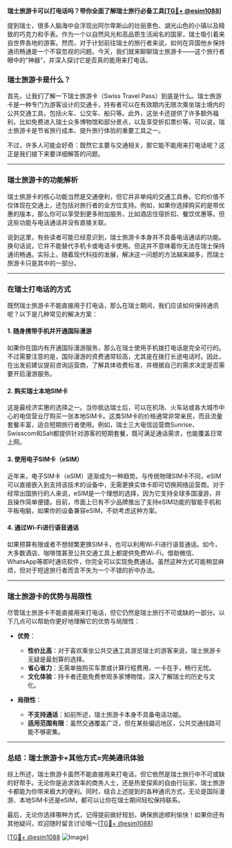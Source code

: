 **瑞士旅游卡可以打电话吗？带你全面了解瑞士旅行必备工具[[TG💪+ @esim1088](https://t.me/s/esim1088)]**

提到瑞士，很多人脑海中会浮现出阿尔卑斯山的壮丽景色、湖光山色的小镇以及精致的巧克力和手表。作为一个以自然风光和高品质生活闻名的国家，瑞士吸引着来自世界各地的游客。然而，对于计划前往瑞士的旅行者来说，如何在异国他乡保持通讯畅通是一个不容忽视的问题。今天，我们就来聊聊瑞士旅游卡——这个旅行者眼中的“神器”，并深入探讨它是否真的能用来打电话。

### 瑞士旅游卡是什么？

首先，让我们了解一下瑞士旅游卡（Swiss Travel Pass）到底是什么。瑞士旅游卡是一种专门为游客设计的交通卡，持有者可以在有效期内无限次乘坐瑞士境内的公共交通工具，包括火车、公交车、船只等。此外，这张卡还提供了许多额外福利，比如免费进入瑞士众多博物馆和部分景点，以及享受折扣票价等。可以说，瑞士旅游卡是节省旅行成本、提升旅行体验的重要工具之一。

不过，许多人可能会好奇：既然它主要与交通相关，那它能不能用来打电话呢？这正是我们接下来要详细解答的问题。

---

### 瑞士旅游卡的功能解析

瑞士旅游卡的核心功能当然是交通便利，但它并非单纯的交通工具券。它的价值不仅体现在交通上，还包括对旅行者的全方位支持。例如，如果你选择购买的是带优惠的版本，那么你可以享受到更多附加服务，比如酒店住宿折扣、餐饮优惠等。但这些功能与电话通话并没有直接关联。

说到这里，有些读者可能已经意识到，瑞士旅游卡本身并不具备电话通话的功能。换句话说，它并不能替代手机卡或电话卡使用。但这并不意味着你无法在瑞士保持通讯畅通。实际上，随着现代科技的发展，解决这一问题的方法越来越多，而瑞士旅游卡只是其中的一部分。

---

### 在瑞士打电话的方式

既然瑞士旅游卡不能直接用于打电话，那么在瑞士期间，我们应该如何保持通讯呢？以下是几种常见的解决方案：

#### 1. **随身携带手机并开通国际漫游**
如果你在国内有开通国际漫游服务，那么在瑞士使用手机拨打电话是完全可行的。不过需要注意的是，国际漫游的资费通常较高，尤其是在拨打长途电话时。因此，在出发前建议提前咨询运营商，了解具体收费标准，并根据自己的需求决定是否需要开启漫游服务。

#### 2. **购买瑞士本地SIM卡**
这是最经济实惠的选择之一。当你抵达瑞士后，可以在机场、火车站或各大城市中心的电信营业厅购买一张本地SIM卡。这类SIM卡的价格通常非常亲民，而且流量套餐丰富，适合短期旅行者使用。例如，瑞士三大电信运营商Sunrise、Swisscom和Salt都提供针对游客的短期套餐，既可满足通话需求，也能覆盖日常上网。

#### 3. **使用电子SIM卡（eSIM）**
近年来，电子SIM卡（eSIM）逐渐成为一种趋势。与传统物理SIM卡不同，eSIM可以直接嵌入到支持该技术的设备中，无需更换实体卡即可切换网络运营商。对于经常出国旅行的人来说，eSIM是一个理想的选择，因为它支持全球多国漫游，并且操作简单便捷。目前，市面上已有不少品牌推出了支持eSIM功能的智能手机和平板电脑，如果你的设备兼容eSIM，不妨考虑这种方案。

#### 4. **通过Wi-Fi进行语音通话**
如果预算有限或者不想频繁更换SIM卡，也可以利用Wi-Fi进行语音通话。如今，大多数酒店、咖啡馆甚至公共交通工具上都提供免费Wi-Fi，借助微信、WhatsApp等即时通讯软件，你完全可以实现免费通话。虽然这种方式可能稍显麻烦，但对于短途旅行者而言不失为一个不错的折中办法。

---

### 瑞士旅游卡的优势与局限性

尽管瑞士旅游卡不能直接用来打电话，但它仍然是瑞士旅行不可或缺的一部分。以下几点可以帮助你更好地理解它的优势与局限性：

- **优势**：
  - **性价比高**：对于喜欢乘坐公共交通工具游览瑞士的游客来说，瑞士旅游卡无疑是最划算的选择。
  - **省心省力**：无需单独购买车票或计算行程费用，一卡在手，畅行无忧。
  - **文化体验**：持卡者还能免费参观多家博物馆，深入了解瑞士的历史与文化。

- **局限性**：
  - **不支持通话**：如前所述，瑞士旅游卡本身不具备电话功能。
  - **适用范围有限**：虽然交通覆盖广泛，但在某些偏远地区，公共交通线路可能不够密集。

---

### 总结：瑞士旅游卡+其他方式=完美通讯体验

综上所述，瑞士旅游卡虽然不能直接用来打电话，但它依然是瑞士旅行中不可或缺的好帮手。无论你是追求效率的商务人士，还是热爱探索的自由行玩家，瑞士旅游卡都能为你带来极大的便利。同时，结合上述提到的各种通讯方式，无论是国际漫游、本地SIM卡还是eSIM，都可以让你在瑞士期间轻松保持联系。

最后，无论你选择哪种方式，记得提前做好规划，确保旅途顺利愉快！如果你还有其他疑问，欢迎随时留言讨论哦～[[TG💪+ @esim1088](https://t.me/s/esim1088)]

[[TG💪+ @esim1088](https://t.me/s/esim1088) ![Image](https://i.postimg.cc/4NQfJmqS/Snipaste-2025-05-13-00-14-12.png)]